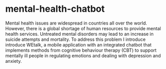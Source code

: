 # mental-health-chatbot
Mental health issues are widespread in countries all over the world. However, there is a
global shortage of human resources to provide mental health services. Untreated mental
disorders may lead to an increase in suicide attempts and mortality.
To address this problem I introduce introduce WEtalk, a mobile application with an integrated chatbot that
implements methods from cognitive behaviour therapy (CBT) to support mentally ill
people in regulating emotions and dealing with depression and anxiety.
